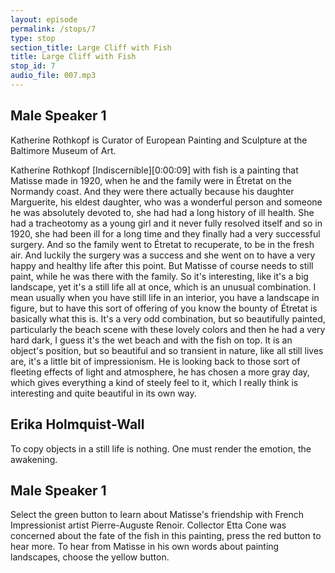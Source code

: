```yaml
---
layout: episode
permalink: /stops/7
type: stop
section_title: Large Cliff with Fish
title: Large Cliff with Fish
stop_id: 7
audio_file: 007.mp3
---
```


## Male Speaker 1

Katherine Rothkopf is Curator of European Painting and Sculpture at the Baltimore Museum of Art.

Katherine Rothkopf [Indiscernible][0:00:09] with fish is a painting that Matisse made in 1920, when he and the family were in Étretat on the Normandy coast.  And they were there actually because his daughter Marguerite, his eldest daughter, who was a wonderful person and someone he was absolutely devoted to, she had had a long history of ill health.  She had a tracheotomy as a young girl and it never fully resolved itself and so in 1920, she had been ill for a long time and they finally had a very successful surgery.  And so the family went to Étretat to recuperate, to be in the fresh air.  And luckily the surgery was a success and she went on to have a very happy and healthy life after this point.  But Matisse of course needs to still paint, while he was there with the family.  So it's interesting, like it's a big landscape, yet it's a still life all at once, which is an unusual combination.  I mean usually when you have still life in an interior, you have a landscape in figure, but to have this sort of offering of you know the bounty of Étretat is basically what this is.  It's a very odd combination, but so beautifully painted, particularly the beach scene with these lovely colors and then he had a very hard dark, I guess it's the wet beach and with the fish on top.  It is an object's position, but so beautiful and so transient in nature, like all still lives are, it's a little bit of impressionism.  He is looking back to those sort of fleeting effects of light and atmosphere, he has chosen a more gray day, which gives everything a kind of steely feel to it, which I really think is interesting and quite beautiful in its own way.

## Erika Holmquist-Wall

To copy objects in a still life is nothing.  One must render the emotion, the awakening.

## Male Speaker 1

Select the green button to learn about Matisse's friendship with French Impressionist artist Pierre-Auguste Renoir.  Collector Etta Cone was concerned about the fate of the fish in this painting, press the red button to hear more.  To hear from Matisse in his own words about painting landscapes, choose the yellow button.
